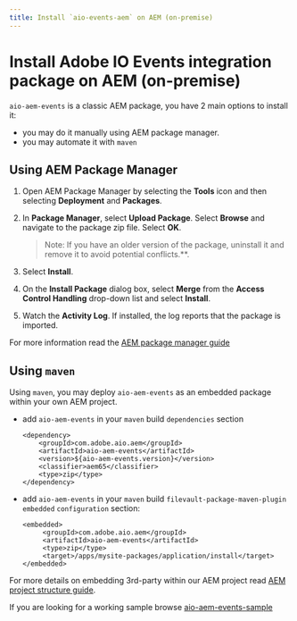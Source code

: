 ```yaml
---
title: Install `aio-events-aem` on AEM (on-premise)
---
```


# Install Adobe IO Events integration package on AEM (on-premise)

`aio-aem-events` is a classic AEM package, you have 2 main options to install it:
* you may do it manually using AEM package manager.
* you may automate it with `maven`

## Using AEM Package Manager

1. Open AEM Package Manager by selecting the **Tools** icon and then selecting **Deployment** and **Packages**.
2. In **Package Manager**, select **Upload Package**. Select **Browse** and navigate to the package zip file. Select **OK**.

   >Note: If you have an older version of the package, uninstall it and remove it to avoid potential conflicts.**.

3. Select **Install**.
4. On the **Install Package** dialog box, select **Merge** from the **Access Control Handling** drop-down list and select **Install**.
5. Watch the **Activity Log**. If installed, the log reports that the package is imported.

For more information read the [AEM package manager guide](https://experienceleague.adobe.com/docs/experience-manager-65/administering/contentmanagement/package-manager.html?lang=en)

## Using `maven`

Using `maven`, you may deploy `aio-aem-events` as an embedded package within your own AEM project.

* add `aio-aem-events` in your `maven` build `dependencies` section


      <dependency>
          <groupId>com.adobe.aio.aem</groupId>
          <artifactId>aio-aem-events</artifactId>
          <version>${aio-aem-events.version}</version>
          <classifier>aem65</classifier>
          <type>zip</type>
      </dependency>

* add `aio-aem-events` in your `maven` build `filevault-package-maven-plugin` `embedded` `configuration` section:


      <embedded>
           <groupId>com.adobe.aio.aem</groupId>
           <artifactId>aio-aem-events</artifactId>
           <type>zip</type>
           <target>/apps/mysite-packages/application/install</target>
      </embedded>

For more details on embedding 3rd-party within our AEM project read [AEM project structure guide](https://experienceleague.adobe.com/docs/experience-manager-cloud-service/content/implementing/developing/aem-project-content-package-structure.html%3Flang%3Den#embedding-3rd-party-packages).

If you are looking for a working sample browse [aio-aem-events-sample](https://github.com/francoisledroff/aio-aem-events-sample/tree/aem65)
